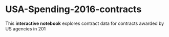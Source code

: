 # USA-Spending-2016-contracts
This **interactive notebook** explores contract data for contracts awarded by US agencies in 201
